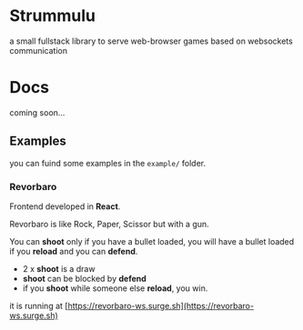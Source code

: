# Strummulu
a small fullstack library to serve web-browser games based on websockets communication
# Docs
coming soon...

## Examples

you can fuind some examples in the `example/` folder.

### Revorbaro
Frontend developed in **React**.

Revorbaro is like Rock, Paper, Scissor but with a gun.

You can **shoot** only if you have a bullet loaded, you will have a bullet loaded if you **reload** and you can **defend**.

- 2 x **shoot** is a draw
- **shoot** can be blocked by **defend**
- if you **shoot** while someone else **reload**, you win.

it is running at [https://revorbaro-ws.surge.sh](https://revorbaro-ws.surge.sh)




